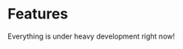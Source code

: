 # Features

<span class="important"><i class="fa fa-exclamation"></i>Everything is under heavy development right now!</span>
